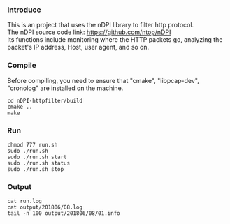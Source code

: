 ### Introduce
This is an project that uses the nDPI library to filter http protocol.   
The nDPI source code link: https://github.com/ntop/nDPI  
Its functions include monitoring where the HTTP packets go, analyzing the packet's IP address, Host, user agent, and so on.  


### Compile
Before compiling, you need to ensure that "cmake", "libpcap-dev", "cronolog" are installed on the machine.  
```
cd nDPI-httpfilter/build
cmake ..
make
```

### Run
```
chmod 777 run.sh
sudo ./run.sh
sudo ./run.sh start
sudo ./run.sh status
sudo ./run.sh stop
```

### Output
```
cat run.log
cat output/201806/08.log
tail -n 100 output/201806/08/01.info
```
